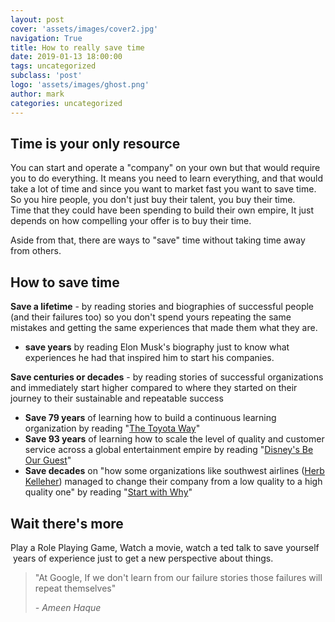 ```yaml
---
layout: post
cover: 'assets/images/cover2.jpg'
navigation: True
title: How to really save time
date: 2019-01-13 18:00:00
tags: uncategorized
subclass: 'post'
logo: 'assets/images/ghost.png'
author: mark
categories: uncategorized
---
```

<!-- wp:heading -->  <h2><strong>Time is your only resource</strong></h2>  <!-- /wp:heading -->    <!-- wp:paragraph -->  <p>You can start and operate a "company" on your own but that would require you to do everything. It&nbsp;means you need to learn everything, and that would take a lot of time and since you want to market fast you want to save time.<br>So you hire people, you don't just buy their talent, you buy their time.<br>Time that they could have been spending to build their own empire,&nbsp;It just depends on how compelling your offer is to buy their time.</p>  <!-- /wp:paragraph -->    <!-- wp:paragraph -->  <p>Aside from that, there are ways to "save" time without taking time away from others.</p>  <!-- /wp:paragraph -->    <!-- wp:heading -->  <h2>How to save time</h2>  <!-- /wp:heading -->    <!-- wp:paragraph -->  <p><strong>Save a lifetime</strong> - by reading stories and biographies of successful people (and their failures too) so you don't spend yours repeating the same mistakes and getting the same experiences that made them what they are.</p>  <!-- /wp:paragraph -->    <!-- wp:list -->  <ul><li><strong>save years</strong> by reading Elon Musk's biography just to know what experiences he had that inspired him to start his companies.</li></ul>  <!-- /wp:list -->    <!-- wp:paragraph -->  <p><strong>Save centuries or decades</strong> - by reading stories of successful organizations and immediately start higher compared to where they started on their journey to their sustainable and repeatable success</p>  <!-- /wp:paragraph -->    <!-- wp:list -->  <ul><li><strong>Save 79 years</strong> of learning how to build a continuous learning organization by reading "<a href="https://www.amazon.com/Toyota-Way-Management-Principles-Manufacturer/dp/0071392319">The Toyota Way</a>"</li><li><strong>Save 93 years</strong> of learning how to scale the level of quality and customer service across a global entertainment empire by reading "<a href="https://www.amazon.com/Be-Our-Guest-Perfecting-Institute/dp/1423145844/ref=sr_1_1?s=books&amp;ie=UTF8&amp;qid=1488074415&amp;sr=1-1&amp;keywords=be+our+guest">Disney's Be Our Guest</a>"</li><li><strong>Save decades</strong> on "how some organizations like southwest airlines (<a href="http://www.biography.com/people/herb-kelleher-278970">Herb Kelleher</a>) managed to change their company from a low quality to a high quality one" by reading "<a href="https://www.amazon.com/Start-Why-Leaders-Inspire-Everyone/dp/1591846447">Start with Why</a>"</li></ul>  <!-- /wp:list -->    <!-- wp:heading -->  <h2>Wait there's more</h2>  <!-- /wp:heading -->    <!-- wp:paragraph -->  <p>Play a Role Playing Game, Watch a movie, watch a ted talk to save yourself  years of experience just to get a new perspective about things.</p>  <!-- /wp:paragraph -->    <!-- wp:quote -->  <blockquote class="wp-block-quote"><p>"At Google, If we don't learn from our failure stories those failures will repeat themselves"</p><cite>- Ameen Haque</cite></blockquote>  <!-- /wp:quote -->
